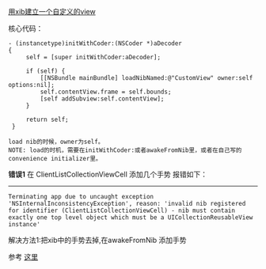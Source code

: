 [用xib建立一个自定义的view](https://www.jianshu.com/p/5ed0cd60c8a8)

核心代码：

```
- (instancetype)initWithCoder:(NSCoder *)aDecoder
{
     self = [super initWithCoder:aDecoder];

     if (self) {
         [[NSBundle mainBundle] loadNibNamed:@"CustomView" owner:self options:nil];
         self.contentView.frame = self.bounds;
         [self addSubview:self.contentView];
     }

     return self;
 }
 
load nib的时候，owner为self。
NOTE: load的时机，需要在initWithCoder:或者awakeFromNib里，或者在自己写的convenience initializer里。

```


**错误1** 在 ClientListCollectionViewCell 添加几个手势 报错如下：
***


```
Terminating app due to uncaught exception 'NSInternalInconsistencyException', reason: 'invalid nib registered for identifier (ClientListCollectionViewCell) - nib must contain exactly one top level object which must be a UICollectionReusableView instance'

```

解决方法1:把xib中的手势去掉,在awakeFromNib 添加手势

参考 [这里](https://stackoverflow.com/questions/20442311/invalid-nib-registered-for-identifier-cellname-nib-must-contain-exactly-one)